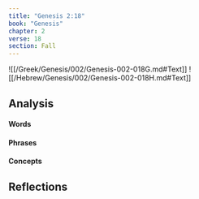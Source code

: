 ```yaml
---
title: "Genesis 2:18"
book: "Genesis"
chapter: 2
verse: 18
section: Fall
---
```

![[/Greek/Genesis/002/Genesis-002-018G.md#Text]]
![[/Hebrew/Genesis/002/Genesis-002-018H.md#Text]]

## Analysis

#### Words

#### Phrases

#### Concepts

## Reflections
